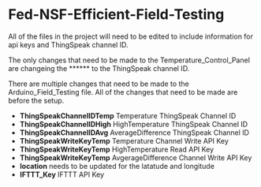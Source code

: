 # Fed-NSF-Efficient-Field-Testing
All of the files in the project will need to be edited to include information for api keys and ThingSpeak channel ID.

The only changes that need to be made to the Temperature_Control_Panel are changeing the ****** to the ThingSpeak channel ID.

There are multiple changes that need to be made to the Arduino_Field_Testing file. All of the changes that need to be made are before the setup.
- **ThingSpeakChannelIDTemp** Temperature ThingSpeak Channel ID
- **ThingSpeakChannelIDHigh** HighTemperature ThingSpeak Channel ID
- **ThingSpeakChannelIDAvg** AverageDifference ThingSpeak Channel ID
- **ThingSpeakWriteKeyTemp** Temperature Channel Write API Key
- **ThingSpeakWriteKeyTemp** HighTemperature Read API Key
- **ThingSpeakWriteKeyTemp** AvgerageDifference Channel Write API Key
- **location** needs to be updated for the latatude and longitude
- **IFTTT_Key** IFTTT API Key
